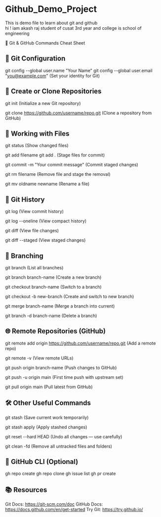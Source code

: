 # Github_Demo_Project
This is demo file to learn about git and github
<br>
hi ! iam akash raj student of cusat 3rd year and college is school of engineering
<br>

🚀 Git & GitHub Commands Cheat Sheet

🔧 Git Configuration
--------------------
git config --global user.name "Your Name"
git config --global user.email "you@example.com"
(Set your identity for Git)

📁 Create or Clone Repositories
-------------------------------
git init
(Initialize a new Git repository)

git clone https://github.com/username/repo.git
(Clone a repository from GitHub)

📄 Working with Files
---------------------
git status
(Show changed files)

git add filename
git add .
(Stage files for commit)

git commit -m "Your commit message"
(Commit staged changes)

git rm filename
(Remove file and stage the removal)

git mv oldname newname
(Rename a file)

📜 Git History
--------------
git log
(View commit history)

git log --oneline
(View compact history)

git diff
(View file changes)

git diff --staged
(View staged changes)

🔄 Branching
------------
git branch
(List all branches)

git branch branch-name
(Create a new branch)

git checkout branch-name
(Switch to a branch)

git checkout -b new-branch
(Create and switch to new branch)

git merge branch-name
(Merge a branch into current)

git branch -d branch-name
(Delete a branch)

🌐 Remote Repositories (GitHub)
-------------------------------
git remote add origin https://github.com/username/repo.git
(Add a remote repo)

git remote -v
(View remote URLs)

git push origin branch-name
(Push changes to GitHub)

git push -u origin main
(First time push with upstream set)

git pull origin main
(Pull latest from GitHub)

🛠️ Other Useful Commands
-------------------------
git stash
(Save current work temporarily)

git stash apply
(Apply stashed changes)

git reset --hard HEAD
(Undo all changes — use carefully)

git clean -fd
(Remove all untracked files and folders)

🧠 GitHub CLI (Optional)
------------------------
gh repo create
gh repo clone
gh issue list
gh pr create

📚 Resources
------------
Git Docs: https://git-scm.com/doc
GitHub Docs: https://docs.github.com/en/get-started
Try Git: https://try.github.io/

